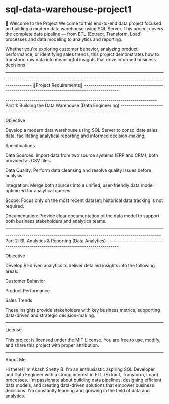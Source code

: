 # sql-data-warehouse-project1
🚀 Welcome to the Project
Welcome to this end-to-end data project focused on building a modern data warehouse using SQL Server. This project covers the complete data pipeline — from ETL (Extract, Transform, Load) processes and data modeling to analytics and reporting.

Whether you're exploring customer behavior, analyzing product performance, or identifying sales trends, this project demonstrates how to transform raw data into meaningful insights that drive informed business decisions.

---------------------------------------------------------------------------------------------------------------------------------------------------------------------------------------------------------------------

------------------------------------------------------------------------------------------- 🚀Project Requirements🚀 -----------------------------------------------------------------------------------------------

--------------------------------------------------------------------------- Part 1: Building the Data Warehouse (Data Engineering) ----------------------------------------------------------------------------------

Objective

Develop a modern data warehouse using SQL Server to consolidate sales data, facilitating analytical reporting and informed decision-making.

Specifications

Data Sources: Import data from two source systems (ERP and CRM), both provided as CSV files.

Data Quality: Perform data cleansing and resolve quality issues before analysis.

Integration: Merge both sources into a unified, user-friendly data model optimized for analytical queries.

Scope: Focus only on the most recent dataset; historical data tracking is not required.

Documentation: Provide clear documentation of the data model to support both business stakeholders and analytics teams.

---------------------------------------------------------------------------------------------------------------------------------------------------------------------------------------------------------------------

----------------------------------------------------------------------------- Part 2: BI, Analytics & Reporting (Data Analytics) ------------------------------------------------------------------------------------

Objective

Develop BI-driven analytics to deliver detailed insights into the following areas:

Customer Behavior

Product Performance

Sales Trends

These insights provide stakeholders with key business metrics, supporting data-driven and strategic decision-making.

---------------------------------------------------------------------------------------------------------------------------------------------------------------------------------------------------------------------

License

This project is licensed under the MIT License. You are free to use, modify, and share this project with proper attribution.

---------------------------------------------------------------------------------------------------------------------------------------------------------------------------------------------------------------------

About Me

Hi there! I'm Akash Shetty B. I'm an enthusiastic aspiring SQL Developer and Data Engineer with a strong interest in ETL (Extract, Transform, Load) processes. I'm passionate about building data pipelines, designing efficient data models, and creating data-driven solutions that empower business decisions. I'm constantly learning and growing in the field of data and analytics.
